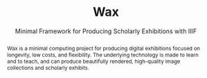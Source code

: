 ---
pid: wax
title: Wax
subtitle: Minimal Framework for Producing Scholarly Exhibitions with IIIF
category: Other
abstract: Wax is a minimal computing project for producing digital exhibitions focused
  on longevity, low costs, and flexibility. The underlying technology is made to learn
  and to teach, and can produce beautifully rendered, high-quality image collections
  and scholarly exhibits.
pis:
- nyrop
link: https://minicomp.github.io/wax/
local_image: wax.jpg
original_img: https://minicomp.github.io/wax/img/logo.png
layout: project
---